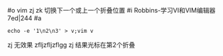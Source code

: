 #o
vim zj zk 切换下一个或上一个折叠位置
#i
Robbins-学习VI和VIM编辑器 7ed|244
#a
```
echo -e '1\n2\n3' > v;vim v
```
zj
无效果
zfljzfljzflgg
zj
结果光标在第2个折叠
